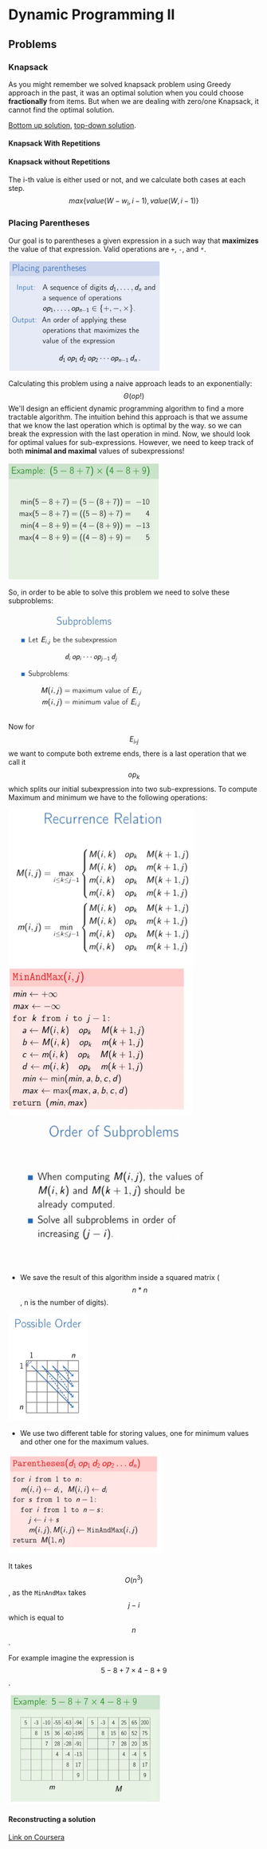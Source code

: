 # Dynamic Programming II

## Problems

### Knapsack

As you might remember we solved knapsack problem using Greedy approach in the past, it was an optimal solution when you could choose **fractionally** from items. But when we are dealing with zero/one Knapsack, it cannot find the optimal solution.

[Bottom up solution](https://www.youtube.com/watch?v=8LusJS5-AGo), [top-down solution](https://www.youtube.com/watch?v=xOlhR_2QCXY).

#### Knapsack With Repetitions

#### Knapsack without Repetitions

The i-th value is either used or not, and we calculate both cases at each step.
$$
max\{value(W - w_i, i - 1), value(W, i - 1)\}
$$

### Placing Parentheses

Our goal is to parentheses a given expression in a such way that **maximizes** the value of that expression. Valid operations are `+`, `-`, and `*`.

<img src="assets/placing-parentheses-01.png" style="zoom:30%"/>

Calculating this problem using a naive approach leads to an exponentially:
$$
\Theta(op!)
$$
We'll design an efficient dynamic programming algorithm to find a more tractable algorithm. The intuition behind this approach is that we assume that we know the last operation which is optimal by the way. so we can break the expression with the last operation in mind. Now, we should look for optimal values for sub-expressions. However, we need to keep track of both **minimal and maximal** values of subexpressions!

<img src="assets/placing-parentheses-02.png" style="zoom:30%"/>

So, in order to be able to solve this problem we need to solve these subproblems:

<img src="assets/placing-parentheses-03.png" style="zoom:30%"/>

Now for $$E_i,_j$$ we want to compute both extreme ends, there is a last operation that we call it $$op_k$$ which splits our initial subexpression into two sub-expressions. To compute Maximum and minimum we have to the following operations:

<img src="assets/placing-parentheses-04.png" style="zoom:40%"/>

<img src="assets/placing-parentheses-05.png" style="zoom:60%"/>



<img src="assets/placing-parentheses-06.png" style="zoom:40%"/>

* We save the result of this algorithm inside a squared matrix ($$n*n$$, n is the number of digits).

<img src="assets/placing-parentheses-07.png" style="zoom:30%"/>

* We use two different table for storing values, one for minimum values and other one for the maximum values.

<img src="assets/placing-parentheses-08.png" style="zoom:30%"/>

It takes $$O(n^3)$$, as the `MinAndMax` takes $$j-i$$ which is equal to $$n$$. 

For example imagine the expression is $$5−8+7×4−8+9$$.

<img src="assets/placing-parentheses-09.png" style="zoom:30%"/>

#### Reconstructing a solution

[Link on Coursera](https://www.coursera.org/learn/algorithmic-toolbox/lecture/gBEUe/reconstructing-a-solution)

